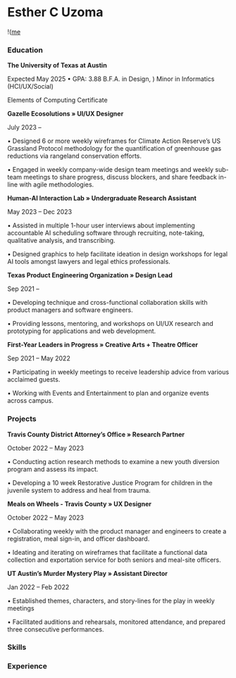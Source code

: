 # Esther C Uzoma

!([me](https://github.com/esthercuzoma/portfolio/blob/8d39a9eeee0d69003b868846a797bb59c3c6f6bf/IMG_2303.JPG
)


### Education

**The University of Texas at Austin**

Expected May 2025 • GPA: 3.88 B.F.A. in Design,
)
Minor in Informatics (HCI/UX/Social)

Elements of Computing Certificate


**Gazelle Ecosolutions » UI/UX Designer** 

July 2023 –

• Designed 6 or more weekly wireframes for Climate Action Reserve’s US
Grassland Protocol methodology for the quantification of greenhouse
gas reductions via rangeland conservation efforts.

• Engaged in weekly company-wide design team meetings and weekly
sub-team meetings to share progress, discuss blockers, and share feedback in-line with agile methodologies.

**Human-AI Interaction Lab » Undergraduate Research Assistant** 

May 2023 – Dec 2023

• Assisted in multiple 1-hour user interviews about implementing
accountable AI scheduling software through recruiting, note-taking,
qualitative analysis, and transcribing.

• Designed graphics to help facilitate ideation in design workshops for
legal AI tools amongst lawyers and legal ethics professionals.

**Texas Product Engineering Organization » Design Lead**

Sep 2021 –

• Developing technique and cross-functional collaboration skills with
product managers and software engineers.

• Providing lessons, mentoring, and workshops on UI/UX research and
prototyping for applications and web development.

**First-Year Leaders in Progress » Creative Arts + Theatre Officer**

Sep 2021 – May 2022

• Participating in weekly meetings to receive leadership advice from
various acclaimed guests.

• Working with Events and Entertainment to plan and organize events
across campus.

### Projects

**Travis County District Attorney’s Office » Research Partner**

October 2022 – May 2023

• Conducting action research methods to examine a new youth diversion
program and assess its impact.

• Developing a 10 week Restorative Justice Program for children in the
juvenile system to address and heal from trauma.

**Meals on Wheels - Travis County » UX Designer**

October 2022 – May 2023

• Collaborating weekly with the product manager and engineers to create
a registration, meal sign-in, and officer dashboard.

• Ideating and iterating on wireframes that facilitate a functional data
collection and exportation service for both seniors and meal-site officers.

**UT Austin’s Murder Mystery Play » Assistant Director**

Jan 2022 – Feb 2022

• Established themes, characters, and story-lines for the play in weekly
meetings

• Facilitated auditions and rehearsals, monitored attendance, and
 prepared three consecutive performances.


### Skills

### Experience


